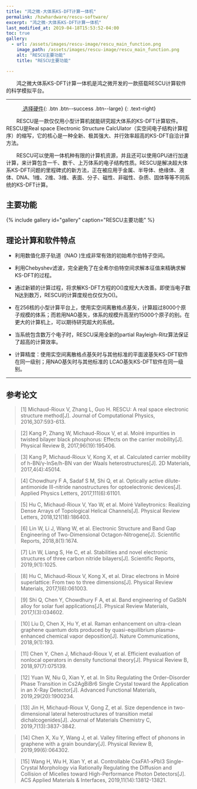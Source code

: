 ```yaml
---
title: "鸿之微-大体系KS-DFT计算一体机"
permalink: /hzwhardware/rescu-software/
excerpt: "鸿之微-大体系KS-DFT计算一体机"
last_modified_at: 2019-04-18T15:53:52-04:00
toc: true
gallery:
  - url: /assets/images/rescu-image/rescu_main_function.png
    image_path: /assets/images/rescu-image/rescu_main_function.png
    alt: "RESCU主要功能"
    title: "RESCU主要功能"

---
```


&emsp;&emsp;鸿之微大体系KS-DFT计算一体机是鸿之微开发的一款搭载RESCU计算软件的科学模拟平台。

---

&emsp;&emsp;&emsp;[<i class="fas fa-shopping-cart"></i> 选择硬件](/hzwhardware/rescu-hardware/){: .btn .btn--success .btn--large}
{: .text-right}

&emsp;&emsp;RESCU是一款仅仅用小型计算机就能研究超大体系的KS-DFT计算软件。 RESCU是Real space Electronic Structure CalcUlator（实空间电子结构计算程序）的缩写，它的核心是一种全新、极其强大、并行效率超高的KS-DFT自洽计算方法。

&emsp;&emsp;RESCU可以使用一体机种有限的计算机资源，并且还可以使用GPU进行加速计算，来计算包含一千、数千、上万体系的电子结构性质。RESCU是解决超大体系KS-DFT问题的里程碑式的新方法，正在被应用于金属、半导体、绝缘体、液体、DNA、1维、2维、3维、表面、分子、磁性、非磁性、杂质、固体等等不同系统的KS-DFT计算。

## 主要功能

{% include gallery id="gallery" caption="RESCU主要功能" %}

## 理论计算和软件特点

- 利用数值化原子轨道（NAO )生成非常有效的初始希尔伯特子空间。

- 利用Chebyshev滤波，完全避免了在全希尔伯特空间求解本征值来精确求解KS-DFT的过程。

- 通过新颖的计算过程，将求解KS-DFT方程的O()度规大大改善。即使当电子数N达到数万，RESCU的计算度规也仅仅为O()。

- 在256核的小型计算平台上，使用实空间离散格点基矢，计算超过8000个原子规模的体系；而若用NAO基矢，体系的规模升高至约15000个原子的别。在更大的计算机上，可以期待研究超大的系统。

- 当系统包含数万个电子时，RESCU采用全新的partial Rayleigh-Ritz算法保证了超高的计算效率。

- 计算精度：使用实空间离散格点基矢时与其他标准的平面波基矢KS-DFT软件在同一级别；用NAO基矢时与其他标准的 LCAO基矢KS-DFT软件在同一级别。

---

## 参考论文

>[1]	Michaud-Rioux V, Zhang L, Guo H. RESCU: A real space electronic structure method[J]. Journal of Computational Physics, 2016,307:593-613.

>[2]	Kang P, Zhang W, Michaud-Rioux V, et al. Moiré impurities in twisted bilayer black phosphorus: Effects on the carrier mobility[J]. Physical Review B, 2017,96(19):195406.

>[3]	Kang P, Michaud-Rioux V, Kong X, et al. Calculated carrier mobility of h-BN/γ-InSe/h-BN van der Waals heterostructures[J]. 2D Materials, 2017,4(4):45014.

>[4]	Chowdhury F A, Sadaf S M, Shi Q, et al. Optically active dilute-antimonide III-nitride nanostructures for optoelectronic devices[J]. Applied Physics Letters, 2017,111(6):61101.

>[5]	Hu C, Michaud-Rioux V, Yao W, et al. Moiré Valleytronics: Realizing Dense Arrays of Topological Helical Channels[J]. Physical Review Letters, 2018,121(18):186403.

>[6]	Lin W, Li J, Wang W, et al. Electronic Structure and Band Gap Engineering of Two-Dimensional Octagon-Nitrogene[J]. Scientific Reports, 2018,8(1):1674.

>[7]	Lin W, Liang S, He C, et al. Stabilities and novel electronic structures of three carbon nitride bilayers[J]. Scientific Reports, 2019,9(1):1025.

>[8]	Hu C, Michaud-Rioux V, Kong X, et al. Dirac electrons in Moiré superlattice: From two to three dimensions[J]. Physical Review Materials, 2017,1(6):061003.

>[9]	Shi Q, Chen Y, Chowdhury F A, et al. Band engineering of GaSbN alloy for solar fuel applications[J]. Physical Review Materials, 2017,1(3):034602.

>[10]	Liu D, Chen X, Hu Y, et al. Raman enhancement on ultra-clean graphene quantum dots produced by quasi-equilibrium plasma-enhanced chemical vapor deposition[J]. Nature Communications, 2018,9(1):193.

>[11]	Chen Y, Chen J, Michaud-Rioux V, et al. Efficient evaluation of nonlocal operators in density functional theory[J]. Physical Review B, 2018,97(7):075139.

>[12]	Yuan W, Niu G, Xian Y, et al. In Situ Regulating the Order–Disorder Phase Transition in Cs2AgBiBr6 Single Crystal toward the Application in an X-Ray Detector[J]. Advanced Functional Materials, 2019,29(20):1900234.

>[13]	Jin H, Michaud-Rioux V, Gong Z, et al. Size dependence in two-dimensional lateral heterostructures of transition metal dichalcogenides[J]. Journal of Materials Chemistry C, 2019,7(13):3837-3842.

>[14]	Chen X, Xu Y, Wang J, et al. Valley filtering effect of phonons in graphene with a grain boundary[J]. Physical Review B, 2019,99(6):064302.

>[15]	Wang H, Wu H, Xian Y, et al. Controllable CsxFA1-xPbI3 Single-Crystal Morphology via Rationally Regulating the Diffusion and Collision of Micelles toward High-Performance Photon Detectors[J]. ACS Applied Materials & Interfaces, 2019,11(14):13812-13821.
